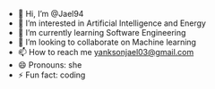 - 👋 Hi, I’m @Jael94
- 👀 I’m interested in Artificial Intelligence and Energy
- 🌱 I’m currently learning Software Engineering
- 💞️ I’m looking to collaborate on Machine learning
- 📫 How to reach me yanksonjael03@gmail.com 
- 😄 Pronouns: she
- ⚡ Fun fact: coding

<!---
Jael94/Jael94 is a ✨ special ✨ repository because its `README.md` (this file) appears on your GitHub profile.
You can click the Preview link to take a look at your changes.
--->
